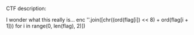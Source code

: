 CTF description:

I wonder what this really is... enc ''.join([chr((ord(flag[i]) << 8) + ord(flag[i + 1])) for i in range(0, len(flag), 2)])
